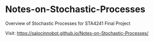 # Notes-on-Stochastic-Processes
Overview of Stochastic Processes for STA4241 Final Project

Visit: https://salocinnobot.github.io/Notes-on-Stochastic-Processes/

